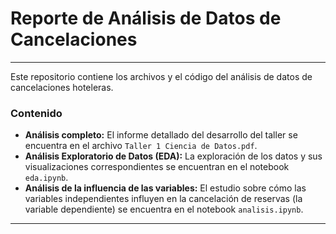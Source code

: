 # Reporte de Análisis de Datos de Cancelaciones

---

Este repositorio contiene los archivos y el código del análisis de datos de cancelaciones hoteleras.

### Contenido

-   **Análisis completo:** El informe detallado del desarrollo del taller se encuentra en el archivo `Taller 1 Ciencia de Datos.pdf`.
-   **Análisis Exploratorio de Datos (EDA):** La exploración de los datos y sus visualizaciones correspondientes se encuentran en el notebook `eda.ipynb`.
-   **Análisis de la influencia de las variables:** El estudio sobre cómo las variables independientes influyen en la cancelación de reservas (la variable dependiente) se encuentra en el notebook `analisis.ipynb`.

---
